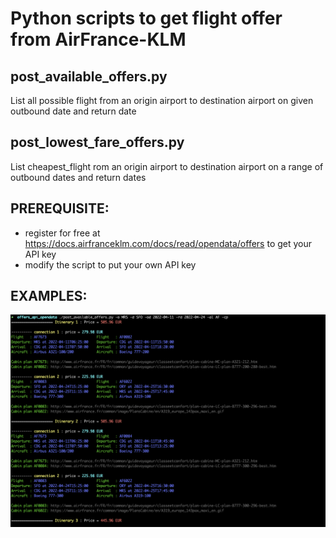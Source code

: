 # Python scripts to get flight offer from AirFrance-KLM

## post_available_offers.py

List all possible flight from an origin airport to destination airport on given outbound date and return date

## post_lowest_fare_offers.py

List cheapest_flight rom an origin airport to destination airport on a range of outbound dates and return dates

## PREREQUISITE:

- register for free at https://docs.airfranceklm.com/docs/read/opendata/offers to get your API key
- modify the script to put your own API key

## EXAMPLES:

![example1](examples/post_available_offers.example1.png)

